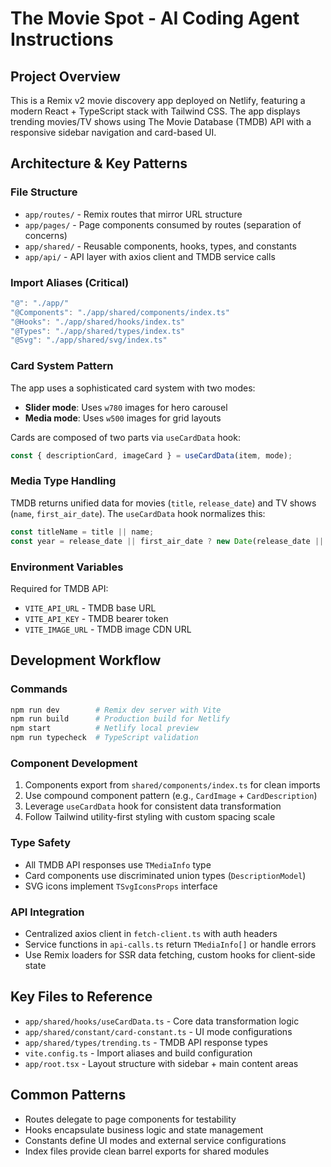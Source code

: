 # The Movie Spot - AI Coding Agent Instructions

## Project Overview
This is a Remix v2 movie discovery app deployed on Netlify, featuring a modern React + TypeScript stack with Tailwind CSS. The app displays trending movies/TV shows using The Movie Database (TMDB) API with a responsive sidebar navigation and card-based UI.

## Architecture & Key Patterns

### File Structure
- `app/routes/` - Remix routes that mirror URL structure
- `app/pages/` - Page components consumed by routes (separation of concerns)
- `app/shared/` - Reusable components, hooks, types, and constants
- `app/api/` - API layer with axios client and TMDB service calls

### Import Aliases (Critical)
```typescript
"@": "./app/"
"@Components": "./app/shared/components/index.ts"
"@Hooks": "./app/shared/hooks/index.ts" 
"@Types": "./app/shared/types/index.ts"
"@Svg": "./app/shared/svg/index.ts"
```

### Card System Pattern
The app uses a sophisticated card system with two modes:
- **Slider mode**: Uses `w780` images for hero carousel
- **Media mode**: Uses `w500` images for grid layouts

Cards are composed of two parts via `useCardData` hook:
```typescript
const { descriptionCard, imageCard } = useCardData(item, mode);
```

### Media Type Handling
TMDB returns unified data for movies (`title`, `release_date`) and TV shows (`name`, `first_air_date`). The `useCardData` hook normalizes this:
```typescript
const titleName = title || name;
const year = release_date || first_air_date ? new Date(release_date || first_air_date).getFullYear() : '-';
```

### Environment Variables
Required for TMDB API:
- `VITE_API_URL` - TMDB base URL
- `VITE_API_KEY` - TMDB bearer token
- `VITE_IMAGE_URL` - TMDB image CDN URL

## Development Workflow

### Commands
```bash
npm run dev        # Remix dev server with Vite
npm run build      # Production build for Netlify
npm start          # Netlify local preview
npm run typecheck  # TypeScript validation
```

### Component Development
1. Components export from `shared/components/index.ts` for clean imports
2. Use compound component pattern (e.g., `CardImage` + `CardDescription`)
3. Leverage `useCardData` hook for consistent data transformation
4. Follow Tailwind utility-first styling with custom spacing scale

### Type Safety
- All TMDB API responses use `TMediaInfo` type
- Card components use discriminated union types (`DescriptionModel`)
- SVG icons implement `TSvgIconsProps` interface

### API Integration
- Centralized axios client in `fetch-client.ts` with auth headers
- Service functions in `api-calls.ts` return `TMediaInfo[]` or handle errors
- Use Remix loaders for SSR data fetching, custom hooks for client-side state

## Key Files to Reference
- `app/shared/hooks/useCardData.ts` - Core data transformation logic
- `app/shared/constant/card-constant.ts` - UI mode configurations
- `app/shared/types/trending.ts` - TMDB API response types
- `vite.config.ts` - Import aliases and build configuration
- `app/root.tsx` - Layout structure with sidebar + main content areas

## Common Patterns
- Routes delegate to page components for testability
- Hooks encapsulate business logic and state management
- Constants define UI modes and external service configurations
- Index files provide clean barrel exports for shared modules

